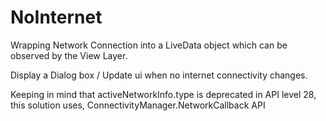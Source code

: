 # NoInternet

Wrapping Network Connection into a LiveData object which can be observed by the View Layer.

Display a Dialog box / Update ui when no internet connectivity changes.

Keeping in mind that activeNetworkInfo.type is deprecated in API level 28, this solution uses, ConnectivityManager.NetworkCallback API

